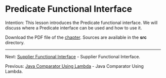 # Predicate Functional Interface

Intention: This lesson introduces the Predicate functional interface. We will discuss where a Predicate interface can be 
used and how to use it.

Download the PDF file of the [chapter](chapter_4.pdf). Sources are available in the <b>src</b> directory. 


<hr>

Next: [Supplier Functional Interface](chapter_5.md "Supplier Functional Interface") - Supplier Functional Interface.

Previous: [Java Comparator Using Lambda](chapter_3.md "Java Comparator Using Lambda") - Java Comparator Using Lambda.
